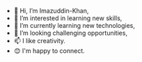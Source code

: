 - 👋 Hi, I’m Imazuddin-Khan,
- 👀 I’m interested in learning new skills,
- 🌱 I’m currently learning new technologies,
- 💞️ I’m looking challenging opportunities,
- 📫 I like creativity.
- 😊 I'm happy to connect.
<!---
Imazuddin-Khan/Imazuddin-Khan is a ✨ special ✨ repository because its `README.md` (this file) appears on your GitHub profile.
You can click the Preview link to take a look at your changes.
--->
